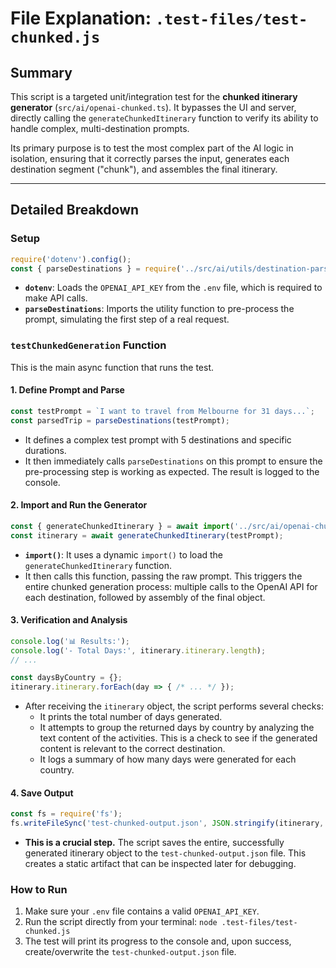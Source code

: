 
# File Explanation: `.test-files/test-chunked.js`

## Summary

This script is a targeted unit/integration test for the **chunked itinerary generator** (`src/ai/openai-chunked.ts`). It bypasses the UI and server, directly calling the `generateChunkedItinerary` function to verify its ability to handle complex, multi-destination prompts.

Its primary purpose is to test the most complex part of the AI logic in isolation, ensuring that it correctly parses the input, generates each destination segment ("chunk"), and assembles the final itinerary.

---

## Detailed Breakdown

### Setup

```javascript
require('dotenv').config();
const { parseDestinations } = require('../src/ai/utils/destination-parser.ts');
```
- **`dotenv`**: Loads the `OPENAI_API_KEY` from the `.env` file, which is required to make API calls.
- **`parseDestinations`**: Imports the utility function to pre-process the prompt, simulating the first step of a real request.

### `testChunkedGeneration` Function

This is the main async function that runs the test.

#### 1. Define Prompt and Parse

```javascript
const testPrompt = `I want to travel from Melbourne for 31 days...`;
const parsedTrip = parseDestinations(testPrompt);
```
- It defines a complex test prompt with 5 destinations and specific durations.
- It then immediately calls `parseDestinations` on this prompt to ensure the pre-processing step is working as expected. The result is logged to the console.

#### 2. Import and Run the Generator

```javascript
const { generateChunkedItinerary } = await import('../src/ai/openai-chunked.ts');
const itinerary = await generateChunkedItinerary(testPrompt);
```
- **`import()`**: It uses a dynamic `import()` to load the `generateChunkedItinerary` function.
- It then calls this function, passing the raw prompt. This triggers the entire chunked generation process: multiple calls to the OpenAI API for each destination, followed by assembly of the final object.

#### 3. Verification and Analysis

```javascript
console.log('📊 Results:');
console.log('- Total Days:', itinerary.itinerary.length);
// ...

const daysByCountry = {};
itinerary.itinerary.forEach(day => { /* ... */ });
```
- After receiving the `itinerary` object, the script performs several checks:
    - It prints the total number of days generated.
    - It attempts to group the returned days by country by analyzing the text content of the activities. This is a check to see if the generated content is relevant to the correct destination.
    - It logs a summary of how many days were generated for each country.

#### 4. Save Output

```javascript
const fs = require('fs');
fs.writeFileSync('test-chunked-output.json', JSON.stringify(itinerary, null, 2));
```
- **This is a crucial step.** The script saves the entire, successfully generated itinerary object to the `test-chunked-output.json` file. This creates a static artifact that can be inspected later for debugging.

### How to Run

1.  Make sure your `.env` file contains a valid `OPENAI_API_KEY`.
2.  Run the script directly from your terminal: `node .test-files/test-chunked.js`
3.  The test will print its progress to the console and, upon success, create/overwrite the `test-chunked-output.json` file.
